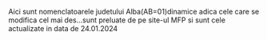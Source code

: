 Aici sunt nomenclatoarele judetului Alba(AB=01)dinamice adica cele care se modifica cel mai des...sunt preluate de pe site-ul MFP si sunt cele actualizate in data de 24.01.2024
